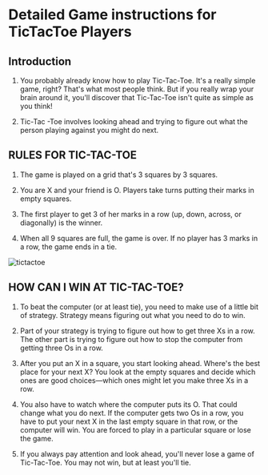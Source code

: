 # Detailed Game instructions for TicTacToe Players

## Introduction

1. You probably already know how to play Tic-Tac-Toe. It's a really simple game, right? That's what most people think. But if you really wrap your brain around it, you'll discover that Tic-Tac-Toe isn't quite as simple as you think!

2. Tic-Tac -Toe involves looking ahead and trying to figure out what the person playing against you might do next.

## RULES FOR TIC-TAC-TOE

1. The game is played on a grid that's 3 squares by 3 squares.

2. You are X and your friend is O. Players take turns putting their marks in empty squares.

3. The first player to get 3 of her marks in a row (up, down, across, or diagonally) is the winner.

4. When all 9 squares are full, the game is over. If no player has 3 marks in a row, the game ends in a tie.

![tictactoe](https://user-images.githubusercontent.com/50522273/65238556-c1ea9480-da91-11e9-9cfa-419906791309.png)


## HOW CAN I WIN AT TIC-TAC-TOE?

1. To beat the computer (or at least tie), you need to make use of a little bit of strategy. Strategy means figuring out what you need to do to win.

2. Part of your strategy is trying to figure out how to get three Xs in a row. The other part is trying to figure out how to stop the computer from getting three Os in a row.

3. After you put an X in a square, you start looking ahead. Where's the best place for your next X? You look at the empty squares and decide which ones are good choices—which ones might let you make three Xs in a row.

4. You also have to watch where the computer puts its O. That could change what you do next. If the computer gets two Os in a row, you have to put your next X in the last empty square in that row, or the computer will win. You are forced to play in a particular square or lose the game.

5. If you always pay attention and look ahead, you'll never lose a game of Tic-Tac-Toe. You may not win, but at least you'll tie. 
